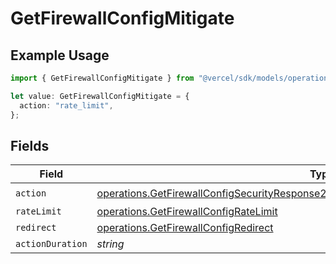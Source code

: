# GetFirewallConfigMitigate

## Example Usage

```typescript
import { GetFirewallConfigMitigate } from "@vercel/sdk/models/operations/getfirewallconfig.js";

let value: GetFirewallConfigMitigate = {
  action: "rate_limit",
};
```

## Fields

| Field                                                                                                                                                                                          | Type                                                                                                                                                                                           | Required                                                                                                                                                                                       | Description                                                                                                                                                                                    |
| ---------------------------------------------------------------------------------------------------------------------------------------------------------------------------------------------- | ---------------------------------------------------------------------------------------------------------------------------------------------------------------------------------------------- | ---------------------------------------------------------------------------------------------------------------------------------------------------------------------------------------------- | ---------------------------------------------------------------------------------------------------------------------------------------------------------------------------------------------- |
| `action`                                                                                                                                                                                       | [operations.GetFirewallConfigSecurityResponse200ApplicationJSONResponseBodyRulesAction](../../models/operations/getfirewallconfigsecurityresponse200applicationjsonresponsebodyrulesaction.md) | :heavy_check_mark:                                                                                                                                                                             | N/A                                                                                                                                                                                            |
| `rateLimit`                                                                                                                                                                                    | [operations.GetFirewallConfigRateLimit](../../models/operations/getfirewallconfigratelimit.md)                                                                                                 | :heavy_minus_sign:                                                                                                                                                                             | N/A                                                                                                                                                                                            |
| `redirect`                                                                                                                                                                                     | [operations.GetFirewallConfigRedirect](../../models/operations/getfirewallconfigredirect.md)                                                                                                   | :heavy_minus_sign:                                                                                                                                                                             | N/A                                                                                                                                                                                            |
| `actionDuration`                                                                                                                                                                               | *string*                                                                                                                                                                                       | :heavy_minus_sign:                                                                                                                                                                             | N/A                                                                                                                                                                                            |